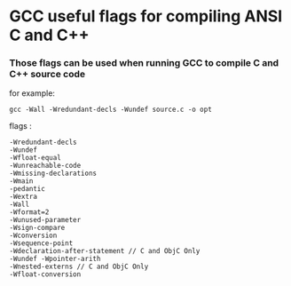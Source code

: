 # GCC useful flags for compiling ANSI C and C++

### Those flags can be used when running GCC to compile C and C++ source code

for example:

`gcc -Wall -Wredundant-decls -Wundef source.c -o opt`

flags :
```
-Wredundant-decls
-Wundef
-Wfloat-equal
-Wunreachable-code
-Wmissing-declarations
-Wmain
-pedantic
-Wextra
-Wall
-Wformat=2
-Wunused-parameter
-Wsign-compare
-Wconversion
-Wsequence-point
-Wdeclaration-after-statement // C and ObjC Only
-Wundef -Wpointer-arith
-Wnested-externs // C and ObjC Only
-Wfloat-conversion
```
